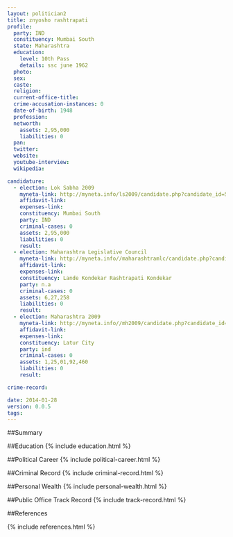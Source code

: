 ```yaml
---
layout: politician2
title: znyosho rashtrapati
profile: 
  party: IND
  constituency: Mumbai South
  state: Maharashtra
  education: 
    level: 10th Pass
    details: ssc june 1962
  photo: 
  sex: 
  caste: 
  religion: 
  current-office-title: 
  crime-accusation-instances: 0
  date-of-birth: 1948
  profession: 
  networth: 
    assets: 2,95,000
    liabilities: 0
  pan: 
  twitter: 
  website: 
  youtube-interview: 
  wikipedia: 

candidature: 
  - election: Lok Sabha 2009
    myneta-link: http://myneta.info/ls2009/candidate.php?candidate_id=5494
    affidavit-link: 
    expenses-link: 
    constituency: Mumbai South 
    party: IND
    criminal-cases: 0
    assets: 2,95,000
    liabilities: 0
    result:  
  - election: Maharashtra Legislative Council
    myneta-link: http://myneta.info//maharashtramlc/candidate.php?candidate_id=19
    affidavit-link: 
    expenses-link: 
    constituency: Lande Kondekar Rashtrapati Kondekar 
    party: n.a
    criminal-cases: 0
    assets: 6,27,258
    liabilities: 0
    result:  
  - election: Maharashtra 2009
    myneta-link: http://myneta.info//mh2009/candidate.php?candidate_id=3094
    affidavit-link: 
    expenses-link: 
    constituency: Latur City 
    party: ind
    criminal-cases: 0
    assets: 1,25,01,92,460
    liabilities: 0
    result:  

crime-record: 

date: 2014-01-28
version: 0.0.5
tags: 
---
```

##Summary


##Education
{% include education.html %}


##Political Career
{% include political-career.html %}


##Criminal Record
{% include criminal-record.html %}


##Personal Wealth
{% include personal-wealth.html %}


##Public Office Track Record
{% include track-record.html %}


##References


{% include references.html %}